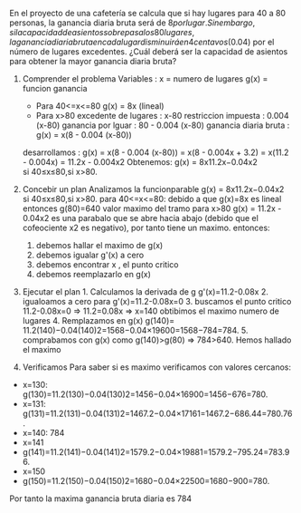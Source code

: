 En el proyecto de una cafetería se calcula que si hay lugares para 40 a 80 personas, la ganancia diaria bruta será de $8 por lugar. Sin embargo, si la capacidad de asientos sobrepasa los 80 lugares, la ganancia diaria bruta en cada lugar disminuirá en 4 centavos ($0.04) por el número de lugares excedentes. ¿Cuál deberá ser la capacidad de asientos para obtener la mayor ganancia diaria bruta?

1. Comprender el problema
	Variables : x = numero de lugares
	            g(x) = funcion ganancia
	- Para 40<=x<=80
	  g(x) = 8x (lineal)
	- Para x>80
	  excedente de lugares : x-80
	  restriccion impuesta : 0.004 (x-80)
	  ganancia por lguar : 80 - 0.004 (x-80)
	  ganancia diaria bruta : g(x) = x(8 - 0.004 (x-80))
	  
	desarrollamos :
	g(x) = x(8 - 0.004 (x-80)) = x(8 - 0.004x + 3.2) = x(11.2 - 0.004x) = 11.2x - 0.004x2
	Obtenemos:
		g(x) = 8x11.2x−0.04x2​si 40≤x≤80,si x>80.​
	  
2. Concebir un plan
	Analizamos la funcionparable 
		g(x) = 8x11.2x−0.04x2​si 40≤x≤80,si x>80.​
	para 40<=x<=80:
		debido a que g(x)=8x es lineal entonces g(80)=640 valor maximo del tramo
	para x>80
		g(x) = 11.2x - 0.04x2 es una parabalo que se abre hacia abajo (debido que el cofeociente x2 es negativo), por tanto tiene un maximo.
	entonces:
	1. debemos hallar el maximo de g(x)
	2. debemos igualar g'(x) a cero
	3. debemos encontrar x , el punto critico
	4. debemos reemplazarlo en g(x)
3. Ejecutar el plan
		1. Calculamos la derivada de g
		g'(x)=11.2-0.08x
		2. igualoamos a cero para
		g'(x)=11.2-0.08x=0
		3. buscamos el punto critico
		11.2-0.08x=0 => 11.2=0.08x => x=140
		obtibimos el maximo numero de lugares
		4. Remplazamos en g(x)
		g(140)= 11.2(140)−0.04(140)2=1568−0.04×19600=1568−784=784.
		5. comprabamos con g(x)
		   como g(140)>g(80) => 784>640.
		Hemos hallado el maximo
4. Verificamos
Para saber si es maximo verificamos con valores cercanos:
- x=130:
    g(130)=11.2(130)−0.04(130)2=1456−0.04×16900=1456−676=780.
- x=131:
    g(131)=11.2(131)−0.04(131)2=1467.2−0.04×17161=1467.2−686.44=780.76.
- x=140: 784
- x=141
- g(141)=11.2(141)−0.04(141)2=1579.2−0.04×19881=1579.2−795.24=783.96.
- x=150
- g(150)=11.2(150)−0.04(150)2=1680−0.04×22500=1680−900=780.

Por tanto la maxima ganancia bruta diaria es 784